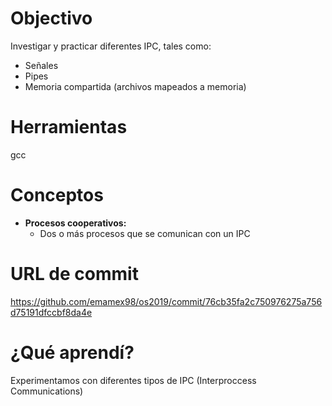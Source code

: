 # Objectivo
Investigar y practicar diferentes IPC, tales como:
 - Señales
 - Pipes
 - Memoria compartida (archivos mapeados a memoria)
 
 # Herramientas
 gcc
 
 # Conceptos
  - **Procesos cooperativos:**
    - Dos o más procesos que se comunican con un IPC
    
# URL de commit
https://github.com/emamex98/os2019/commit/76cb35fa2c750976275a756d75191dfccbf8da4e
  
# ¿Qué aprendí?
Experimentamos con diferentes tipos de IPC (Interproccess Communications)
